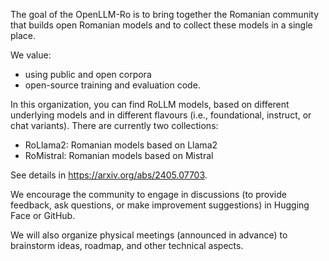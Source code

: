 The goal of the OpenLLM-Ro is to bring together the Romanian community that builds open Romanian models and to collect these models in a single place.

We value:

- using public and open corpora
- open-source training and evaluation code.

In this organization, you can find RoLLM models, based on different underlying models and in different flavours (i.e., foundational, instruct, or chat variants). There are currently two collections:

- RoLlama2: Romanian models based on Llama2
- RoMistral: Romanian models based on Mistral

See details in https://arxiv.org/abs/2405.07703.

We encourage the community to engage in discussions (to provide feedback, ask questions, or make improvement suggestions) in Hugging Face or GitHub.

We will also organize physical meetings (announced in advance) to brainstorm ideas, roadmap, and other technical aspects.
